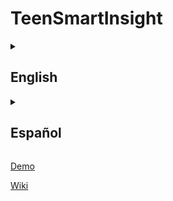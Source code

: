 # TeenSmartInsight

<details>
<summary><h2>English</h2></summary>

# TeenSmartInsight

A comprehensive project for analyzing adolescents' technology usage habits and assessing potential levels of technology addiction using machine learning and AI.

## Project Overview

TeenSmartInsight is a data science and web application project that combines exploratory data analysis, machine learning modeling, and a user-friendly web interface to help identify and address technology addiction in adolescents.

## Project Structure

The project is organized into several key components:

```
TeenSmartInsight/
├── App/                    # Web application
├── data/                   # Data directory
│   └── raw/                # Raw dataset files
├── figures/                # Visualization outputs
├── infrastructure/         # Deployment infrastructure in AWS
├── models/                 # Trained models
├── notebooks/              # Jupyter notebooks for analysis
├── scripts/                # Utility scripts
└── src/                    # Source code for model training
    └── TeenSmartInsight/   # Core package
        └── models/         # Model training and evaluation
```

### Key Components

#### 1. Data Analysis and Model Development

- **Notebooks**: Contains Jupyter notebooks for exploratory data analysis, feature engineering, and model development
  - `001_TeenAddiction.ipynb`: Main analysis notebook that explores the dataset, visualizes relationships, and develops the prediction model

- **Source Code**: Modular Python code for model training and evaluation
  - `train_model.py`: Script for training the Random Forest regression model
  - `evaluate_model.py`: Script for evaluating model performance

#### 2. Web Application (App/)

- **Flask Application**: Web interface for users to input their technology usage data
  - Collects data through a user-friendly form
  - Processes data using the trained machine learning model
  - Integrates with Google Gemini API for detailed analysis and personalized recommendations
  - Stores predictions for further analysis

- **Docker Support**: Containerization for easy deployment
  - `Dockerfile` and `docker-compose.yml` for containerized deployment

## Functionality

### 1. Data Analysis

The project begins with exploratory data analysis of adolescent technology usage patterns, examining:
- Daily usage hours
- Social media and gaming time
- Sleep patterns
- Academic performance
- Phone checking frequency
- Weekend usage patterns

### 2. Machine Learning Model

- Uses a **Random Forest Regressor** to predict technology addiction levels
- Features engineered from usage patterns and behavioral indicators
- Model evaluation using MSE, MAE, and R² metrics

### 3. Web Application

- **Input Form**: Collects user data on technology usage habits
- **Prediction Engine**: Processes data through the trained model
- **AI Analysis**: Integrates with Google Gemini for personalized recommendations
- **Data Storage**: Saves predictions for future analysis and model improvement

## Technologies Used

- **Data Analysis**: Pandas, NumPy, Matplotlib, Seaborn
- **Machine Learning**: Scikit-learn, Joblib
- **Web Development**: Flask, Bootstrap
- **AI Integration**: Google Gemini API
- **Deployment**: Docker, Docker Compose

## License

This project is licensed under the [MIT License](LICENSE).

</details>


<details>
<summary><h2>Español</h2></summary>

# TeenSmartInsight

Un proyecto integral para analizar los hábitos de uso de tecnología en adolescentes y evaluar posibles niveles de adicción tecnológica utilizando machine learning e IA.

## Visión General del Proyecto

TeenSmartInsight es un proyecto de ciencia de datos y aplicación web que combina análisis exploratorio de datos, modelado de machine learning y una interfaz web fácil de usar para ayudar a identificar y abordar la adicción tecnológica en adolescentes.

## Estructura del Proyecto

El proyecto está organizado en varios componentes clave:

```
TeenSmartInsight/
├── App/                    # Aplicación web
├── data/                   # Directorio de datos
│   └── raw/                # Archivos de datos sin procesar
├── figures/                # Salidas de visualización
├── infrastructure/         # Infrastructura para despligue en AWS
├── models/                 # Modelos entrenados
├── notebooks/              # Notebooks Jupyter para análisis
├── scripts/                # Scripts de utilidad
└── src/                    # Código fuente para entrenamiento de modelos
    └── TeenSmartInsight/   # Paquete principal
        └── models/         # Entrenamiento y evaluación de modelos
```

### Componentes Principales

#### 1. Análisis de Datos y Desarrollo del Modelo

- **Notebooks**: Contiene notebooks Jupyter para análisis exploratorio de datos, ingeniería de características y desarrollo del modelo
  - `001_TeenAddiction.ipynb`: Notebook principal de análisis que explora el conjunto de datos, visualiza relaciones y desarrolla el modelo de predicción

- **Código Fuente**: Código Python modular para entrenamiento y evaluación de modelos
  - `train_model.py`: Script para entrenar el modelo de regresión Random Forest
  - `evaluate_model.py`: Script para evaluar el rendimiento del modelo

#### 2. Aplicación Web (App/)

- **Aplicación Flask**: Interfaz web para que los usuarios ingresen sus datos de uso de tecnología
  - Recopila datos a través de un formulario fácil de usar
  - Procesa datos utilizando el modelo de machine learning entrenado
  - Se integra con la API de Google Gemini para análisis detallados y recomendaciones personalizadas
  - Almacena predicciones para análisis posterior

- **Soporte Docker**: Containerización para facilitar el despliegue
  - `Dockerfile` y `docker-compose.yml` para despliegue containerizado

## Funcionalidad

### 1. Análisis de Datos

El proyecto comienza con un análisis exploratorio de datos de patrones de uso de tecnología en adolescentes, examinando:
- Horas de uso diario
- Tiempo en redes sociales y juegos
- Patrones de sueño
- Rendimiento académico
- Frecuencia de revisión del teléfono
- Patrones de uso en fin de semana

### 2. Modelo de Machine Learning

- Utiliza un **Random Forest Regressor** para predecir niveles de adicción tecnológica
- Características diseñadas a partir de patrones de uso e indicadores de comportamiento
- Evaluación del modelo utilizando métricas MSE, MAE y R²

### 3. Aplicación Web

- **Formulario de Entrada**: Recopila datos del usuario sobre hábitos de uso de tecnología
- **Motor de Predicción**: Procesa datos a través del modelo entrenado
- **Análisis de IA**: Se integra con Google Gemini para recomendaciones personalizadas
- **Almacenamiento de Datos**: Guarda predicciones para análisis futuro y mejora del modelo

## Tecnologías Utilizadas

- **Análisis de Datos**: Pandas, NumPy, Matplotlib, Seaborn
- **Machine Learning**: Scikit-learn, Joblib
- **Desarrollo Web**: Flask, Bootstrap
- **Integración de IA**: API de Google Gemini
- **Despliegue**: Docker, Docker Compose

## Licencia

Este proyecto está licenciado bajo la [Licencia MIT](LICENSE).

</details>

[Demo](figures/app_demo.mp4)

[Wiki](https://github.com/Dylalva/TeenSmartInsight/wiki)